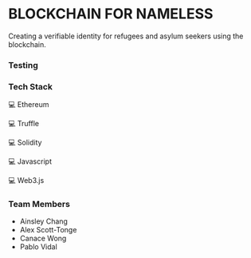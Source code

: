 # BLOCKCHAIN FOR NAMELESS
Creating a verifiable identity for refugees and asylum seekers using the blockchain.

### Testing



### Tech Stack

:computer: Ethereum

:computer: Truffle

:computer: Solidity

:computer: Javascript

:computer: Web3.js


### Team Members
- Ainsley Chang
- Alex Scott-Tonge
- Canace Wong
- Pablo Vidal
